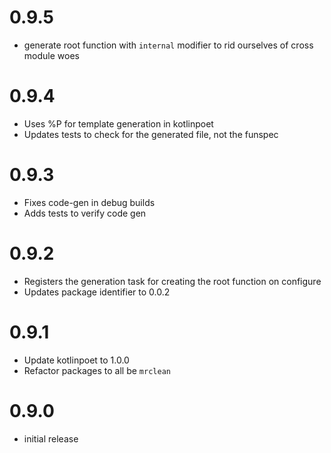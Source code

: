 # 0.9.5

* generate root function with `internal` modifier to rid ourselves of cross module woes

# 0.9.4

* Uses %P for template generation in kotlinpoet
* Updates tests to check for the generated file, not the funspec

# 0.9.3

* Fixes code-gen in debug builds
* Adds tests to verify code gen

# 0.9.2

* Registers the generation task for creating the root function on configure
* Updates package identifier to 0.0.2

# 0.9.1

* Update kotlinpoet to 1.0.0
* Refactor packages to all be `mrclean`

# 0.9.0

* initial release
